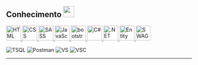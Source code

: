 <!--
<h2>Estudando 📚</h2>
<a href="https://angular.io/docs" target="_blank">
  <img title="Blazor" src="https://cdn.worldvectorlogo.com/logos/blazor.svg" height="40" />
</a>
-->

<h2>Conhecimento <img src="https://www.inventicons.com/uploads/iconset/1345/wm/512/Human-Brain-59.png" height="30px"></h2>
<a href="https://developer.mozilla.org/en-US/docs/Web/HTML" target="_blank">
  <img title="HTML" src="https://cdn.worldvectorlogo.com/logos/html-1.svg" height="40" />
</a>
<a href="https://developer.mozilla.org/en-US/docs/Web/CSS" target="_blank">
  <img title="CSS" src="https://cdn.worldvectorlogo.com/logos/css-3.svg" height="40" />
</a>
<a href="https://sass-lang.com/documentation/" target="_blank">
  <img title="SASS" src="https://cdn.worldvectorlogo.com/logos/sass-1.svg" height="40" />
</a>
<a href="https://developer.mozilla.org/en-US/docs/Web/JavaScript" target="_blank">
  <img title="JavaScript" src="https://cdn.worldvectorlogo.com/logos/logo-javascript.svg" height="40" />
</a>


<a href="https://getbootstrap.com/" target="_blank">
  <img title="bootstrap" src="https://cdn.worldvectorlogo.com/logos/bootstrap-5-1.svg" height="40" />
</a>
<a href="https://learn.microsoft.com/en-us/dotnet/csharp/" target="_blank">
  <img title="C#" src="https://cdn.worldvectorlogo.com/logos/c--4.svg" height="40" />
</a>
<a href="https://learn.microsoft.com/en-us/aspnet/core/?view=aspnetcore-7.0" target="_blank">
  <img title=".NET Core" src="https://upload.wikimedia.org/wikipedia/commons/e/ee/.NET_Core_Logo.svg" height="40" />
</a>
<a href="https://learn.microsoft.com/en-us/ef/" target="_blank">
  <img title="Entity Framework" src="https://www.dmcinfo.com/Portals/0/Blog%20Pictures/entity_image.png" height="40px" />
</a>
<a href="https://swagger.io/docs/" target="_blank">
  <img title="SWAGGER" src="https://icon-library.com/images/rest-api-icon/rest-api-icon-1.jpg" height="40px" />
</a>

<p>
<img  alt="TSQL" src="https://img.shields.io/badge/-Microsoft SQL Server-2E3538?style=flat-square&logo=MicrosoftSQLServer&logoColor=white"/>
<img  alt="Postman" src="https://img.shields.io/badge/-Postman-FF6C37?style=flat-square&logo=Postman&logoColor=white"/>
<img  alt="VS" src="https://img.shields.io/badge/-VS IDE-5C2D91?style=flat-square&logo=Visual Studio&logoColor=white"/>
<img  alt="VSC" src="https://img.shields.io/badge/-VS Code-007ACC?style=flat-square&logo=Visual Studio Code&logoColor=white"/>
</p>  
<hr>
